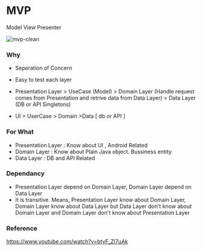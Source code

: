 # MVP
Model View Presenter

![mvp-clean](https://github.com/NrupParikh/MVP/assets/108717119/68400355-3881-40e7-9e2f-1f099a19cf81)


### Why
- Seperation of Concern
- Easy to test each layer

- Presentation Layer > UseCase (Model) > Domain Layer (Handle request comes from Presentation and retrive data from Data Layer) > Data Layer (DB or API Singletons)
- UI > UserCase > Domain >Data [ db or API ]

### For What

- Presentation Layer : Know about UI , Android Related
- Domain Layer : Know about Plain Java object. Bussiness entity
- Data Layer : DB and API Related

### Dependancy
- Presentation Layer depend on Domain Layer, Domain Layer depend on Data Layer
- It is transitive. Means, Presentation Layer know about Domain Layer, Domain Layer know about Data Layer but Data Layer don't know about Domain Layer and Domain Layer don't know about Presentation Layer

### Reference

https://www.youtube.com/watch?v=btyF_Zl7uAk
